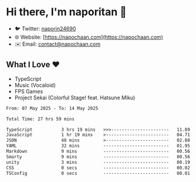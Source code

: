 # Hi there, I'm naporitan 👋

- 🐦 Twitter: [naporin24690](https://twitter.com/naporin24690)
- 🌐 Website: [https://napochaan.com](https://napochaan.com)
- ✉️ Email: [contact@napochaan.com](mailto:contact@napochaan.com)

## What I Love ❤️
- TypeScript
- Music (Vocaloid)
- FPS Games
- Project Sekai (Colorful Stage! feat. Hatsune Miku)

<!--START_SECTION:waka-->

```txt
From: 07 May 2025 - To: 14 May 2025

Total Time: 27 hrs 59 mins

TypeScript           3 hrs 19 mins   >>>----------------------   11.89 %
JavaScript           1 hr 19 mins    >------------------------   04.71 %
JSON                 48 mins         >------------------------   02.88 %
YAML                 32 mins         -------------------------   01.95 %
Markdown             9 mins          -------------------------   00.56 %
Smarty               9 mins          -------------------------   00.56 %
unity                3 mins          -------------------------   00.19 %
CSS                  0 secs          -------------------------   00.02 %
TSConfig             0 secs          -------------------------   00.01 %
```

<!--END_SECTION:waka-->

